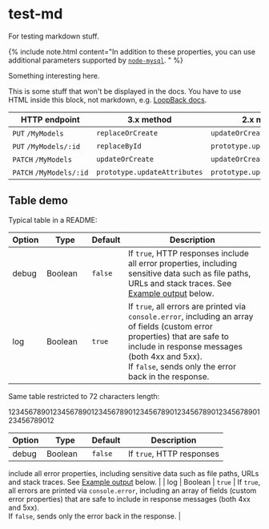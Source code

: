 # test-md
For testing markdown stuff.

{% include note.html content="In addition to these properties, you can use additional parameters supported by [`node-mysql`](https://github.com/felixge/node-mysql).
" %}

Something interesting here.

<div class="gh-only">
<p>This is some stuff that won't be displayed in the docs.
You have to use HTML inside this block, not markdown, e.g. 
<a href="http://loopback.io/docs">LoopBack docs</a>.</p>
</div>

| HTTP endpoint | 3.x method | 2.x method |
|---|---|---|
| `PUT`&nbsp;`/MyModels` | `replaceOrCreate` | `updateOrCreate` |
| `PUT`&nbsp;`/MyModels/:id` | `replaceById` | `prototype.updateAttributes` |
| `PATCH`&nbsp;`/MyModels` | `updateOrCreate` | `updateOrCreate` |
| <a name="patch1"></a>`PATCH`&nbsp;`/MyModels/:id` | `prototype.updateAttributes` | `prototype.updateAttributes` |

## Table demo

Typical table in a README:

| Option | Type | Default | Description |
| ---- | ---- | ---- | ---- |
| debug | Boolean&nbsp;&nbsp;&nbsp; | `false` | If `true`, HTTP responses include all error properties, including sensitive data such as file paths, URLs and stack traces. See [Example output](#example) below. |
| log | Boolean | `true` |  If `true`, all errors are printed via `console.error`, including an array of fields (custom error properties) that are safe to include in response messages (both 4xx and 5xx). <br/> If `false`, sends only the error back in the response. |

Same table restricted to 72 characters length:

123456789012345678901234567890123456789012345678901234567890123456789012

| Option | Type | Default | Description |
| ---- | ---- | ---- | ---- |
| debug | Boolean&nbsp;&nbsp;&nbsp; | `false` | If `true`, HTTP responses
include all error properties, including sensitive data such as file paths,
URLs and stack traces. See [Example output](#example) below. |
| log | Boolean | `true` |  If `true`, all errors are printed via 
`console.error`, including an array of fields (custom error properties)
that are safe to include in response messages (both 4xx and 5xx). 
<br/> If `false`, sends only the error back in the response. |



